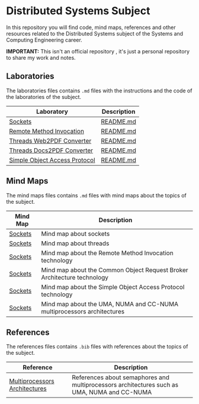 # Distributed Systems Subject

In this repository you will find code, mind maps, references and other resources related to the Distributed Systems subject of the Systems and Computing Engineering career.

**IMPORTANT:** This isn't an official repository , it's just a personal repository to share my work and notes.

## Laboratories

The laboratories files contains `.md` files with the instructions and the code of the laboratories of the subject.

| Laboratory                                                 | Description                                        |
| ---------------------------------------------------------- | -------------------------------------------------- |
| [Sockets](./laboratories/lab1-sockets/)                    | [README.md](./laboratories/lab1-sockets/README.md) |
| [Remote Method Invocation](./laboratories/lab2-rmi/)       | [README.md](./laboratories/lab2-rmi/README.md)     |
| [Threads Web2PDF Converter](./laboratories/lab3-threads/)  | [README.md](./laboratories/lab3-threads/README.md) |
| [Threads Docs2PDF Converter](./laboratories/lab4-threads/) | [README.md](./laboratories/lab4-threads/README.md) |
| [Simple Object Access Protocol](./laboratories/lab5-soap/) | [README.md](./laboratories/lab5-soap/README.md)    |

## Mind Maps

The mind maps files contains `.md` files with mind maps about the topics of the subject.

| Mind Map                                                 | Description                                                             |
| -------------------------------------------------------- | ----------------------------------------------------------------------- |
| [Sockets](./mindmaps/sockets.md)                         | Mind map about sockets                                                  |
| [Sockets](./mindmaps/threads.md)                         | Mind map about threads                                                  |
| [Sockets](./mindmaps/rmi.md)                             | Mind map about the Remote Method Invocation technology                  |
| [Sockets](./mindmaps/corba.md)                           | Mind map about the Common Object Request Broker Architecture technology |
| [Sockets](./mindmaps/soap.md)                            | Mind map about the Simple Object Access Protocol technology             |
| [Sockets](./mindmaps/multiprocessors-architecture.md.md) | Mind map about the UMA, NUMA and CC-NUMA multiprocessors architectures  |

## References

The references files contains `.bib` files with references about the topics of the subject.

| Reference                                                                  | Description                                                                                 |
| -------------------------------------------------------------------------- | ------------------------------------------------------------------------------------------- |
| [Multiprocessors Architectures](./references/seg1-inform/bibliography.bib) | References about semaphores and multiprocessors architectures such as UMA, NUMA and CC-NUMA |
